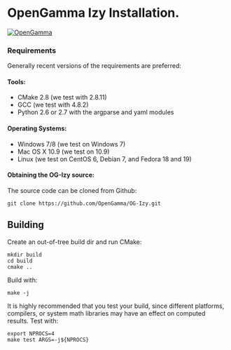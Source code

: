 <!--
 Copyright (C) 2014 - present by OpenGamma Inc. and the OpenGamma group of companies

 Please see distribution for license.
-->
OpenGamma Izy Installation.
========
[![OpenGamma](http://developers.opengamma.com/res/display/default/chrome/masthead_logo.png "OpenGamma")](http://developers.opengamma.com)

### Requirements ###
Generally recent versions of the requirements are preferred:

#### Tools:
 * CMake 2.8 (we test with 2.8.11)
 * GCC (we test with 4.8.2)
 * Python 2.6 or 2.7 with the argparse and yaml modules

#### Operating Systems:
 * Windows 7/8 (we test on Windows 7)
 * Mac OS X 10.9 (we test on 10.9)
 * Linux (we test on CentOS 6, Debian 7, and Fedora 18 and 19)

#### Obtaining the OG-Izy source:
The source code can be cloned from Github:
```
git clone https://github.com/OpenGamma/OG-Izy.git
```

Building
--------
Create an out-of-tree build dir and run CMake:
```
mkdir build
cd build
cmake ..
```

Build with:
```
make -j
```

It is highly recommended that you test your build, since different platforms, compilers, or system math libraries may have an effect on computed results. Test with:
```
export NPROCS=4
make test ARGS=-j${NPROCS}
```


